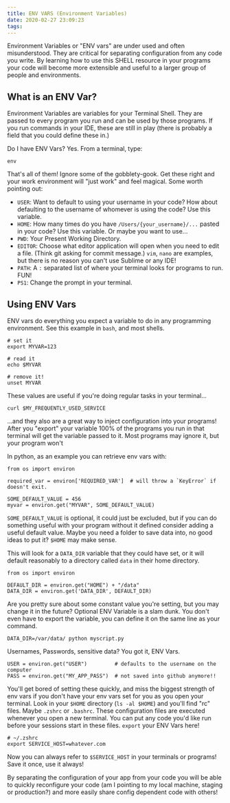```yaml
---
title: ENV VARS (Environment Variables)
date: 2020-02-27 23:09:23
tags: 
---
```


Environment Variables or "ENV vars" are under used and often misunderstood.
They are critical for separating configuration from any code you write. By
learning how to use this SHELL resource in your programs your code will
become more extensible and useful to a larger group of people and environments.

## What is an ENV Var?

Environment Variables are variables for your Terminal Shell. They are passed to every
program you run and can be used by those programs.  If you run commands in your IDE,
these are still in play (there is probably a field that you could define these in.)

Do I have ENV Vars? Yes.  From a terminal, type:

```
env
```

That's all of them!  Ignore some of the gobblety-gook. Get these right and your
work environment will "just work" and feel magical. Some worth pointing out:

- `USER`: Want to default to using your username in your code? How about defaulting to the username of whomever is using the code? Use this variable.
- `HOME`: How many times do you have `/Users/{your_username}/...` pasted in your code? Use this variable. Or maybe you want to use...
- `PWD`: Your Present Working Directory.
- `EDITOR`: Choose what editor application will open when you need to edit a file. (Think git asking for commit message.) `vim`, `nano` are examples, but there is no reason you can't use Sublime or any IDE!
- `PATH`: A `:` separated list of where your terminal looks for programs to run. FUN!
- `PS1`: Change the prompt in your terminal.

## Using ENV Vars

ENV vars do everything you expect a variable to do in any programming environment.  See this example in `bash`, and most shells.

```
# set it
export MYVAR=123

# read it
echo $MYVAR

# remove it!
unset MYVAR

```

These values are useful if you're doing regular tasks in your terminal...

```
curl $MY_FREQUENTLY_USED_SERVICE
```

...and they also are a great way to inject configuration into your programs!  After you "export" your variable 100% of the programs you run in that terminal will get the variable passed to it.  Most programs may ignore it, but your program won't

In python, as an example you can retrieve env vars with:

```
from os import environ

required_var = environ['REQUIRED_VAR']  # will throw a `KeyError` if doesn't exit.

SOME_DEFAULT_VALUE = 456
myvar = environ.get("MYVAR", SOME_DEFAULT_VALUE)
```

`SOME_DEFAULT_VALUE` is optional, it could just be excluded, but if you can do something useful with your program without it defined consider adding a useful default value.  Maybe you need a folder to save data into, no good ideas to put it? `$HOME` may make sense.

This will look for a `DATA_DIR` variable that they could have set, or it will default reasonably to a directory called `data` in their home directory.

```
from os import environ

DEFAULT_DIR = environ.get("HOME") + "/data"
DATA_DIR = environ.get('DATA_DIR', DEFAULT_DIR)
```

Are you pretty sure about some constant value you're setting, but you may change it in the future?  Optional ENV Variable is a slam dunk.  You don't even have to export the variable, you can define it on the same line as your command.

```
DATA_DIR=/var/data/ python myscript.py
```

Usernames, Passwords, sensitive data?  You got it, ENV Vars.

```
USER = environ.get("USER")         # defaults to the username on the computer
PASS = environ.get("MY_APP_PASS")  # not saved into github anymore!!
```

You'll get bored of setting these quickly, and miss the biggest strength of env vars if you don't have your env vars set for you as you open your terminal.  Look in your `$HOME` directory (`ls -al $HOME`) and you'll find "rc" files.  Maybe `.zshrc` or `.bashrc`.  These configuration files are executed whenever you open a new terminal.  You can put any code you'd like run before your sessions start in these files.  `export` your ENV Vars here!

```
# ~/.zshrc
export SERVICE_HOST=whatever.com
```

Now you can always refer to `$SERVICE_HOST` in your terminals or programs!  Save it once, use it always!

By separating the configuration of your app from your code you will be able to quickly reconfigure your code (am I pointing to my local machine, staging or production?) and more easily share config dependent code  with others!
